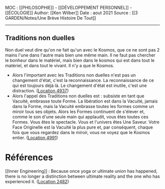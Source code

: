 MOC : [[PHILOSOPHIE]] - [[DÉVELOPPEMENT PERSONNEL]] - [[ÉCOLOGIE]]
Author: [[Ken Wilber]]
Date : aout 2021
Source : [[3 GARDEN/Notes/Une Brève Histoire De Tout]]
***

## Traditions non duelles
Non duel veut dire qu'on ne fait qu'un avec le Kosmos, que ce ne sont pas 2 mains l'une dans l'autre mais bien une même main. Il ne faut pas chercher le bonheur dans le matériel, mais bien dans le kosmos qui est dans tout le matériel, et dans tout le vivant. Il n'y a que le Kosmos. 

- Alors l'important avec les Traditions non duelles n'est pas un changement d'état, c'est la reconnaissance. La reconnaissance de ce qui est toujours déjà là. Le changement d'état est inutile, c'est une distraction. ([Location 4937](https://readwise.io/to_kindle?action=open&asin=B07MQ681WQ&location=4937))
- Alors l'appel des Traditions non duelles est : subsiste en tant que Vacuité, embrasse toute Forme. La libération est dans la Vacuité, jamais dans la Forme, mais la Vacuité embrasse toutes les formes comme un miroir tous ses objets. Alors les Formes continuent de s'élever et, comme le son d'une seule main qui applaudit, vous êtes toutes ces Formes. Vous êtes le spectacle. Vous et l'univers êtes Une Saveur. Votre Face Originelle est la Vacuité la plus pure et, par conséquent, chaque fois que vous regardez dans le miroir, vous ne voyez que le Kosmos entier. ([Location 4991](https://readwise.io/to_kindle?action=open&asin=B07MQ681WQ&location=4991))

# Références 
[[Inner Engineering]] : Because once yoga or ultimate union has happened, there is no longer a distinction between ultimate reality and the one who has experienced it. ([Location 2482](https://readwise.io/to_kindle?action=open&asin=B01B0K98D8&location=2482))